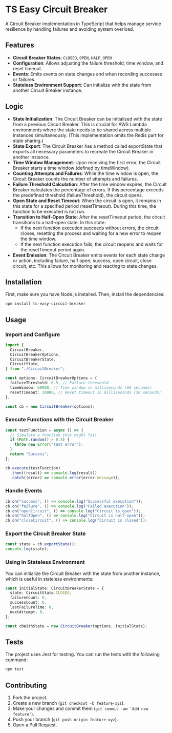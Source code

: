 # TS Easy Circuit Breaker

A Circuit Breaker implementation in TypeScript that helps manage service resilience by handling failures and avoiding system overload.

## Features

- **Circuit Breaker States**: `CLOSED`, `OPEN`, `HALF_OPEN`
- **Configuration**: Allows adjusting the failure threshold, time window, and reset timeout.
- **Events**: Emits events on state changes and when recording successes or failures.
- **Stateless Environment Support**: Can initialize with the state from another Circuit Breaker instance.

## Logic

- **State Initialization**: The Circuit Breaker can be initialized with the state from a previous Circuit Breaker. This is crucial for AWS Lambda environments where the state needs to be shared across multiple instances simultaneously. (This implementation omits the Redis part for state sharing.)
- **State Export**: The Circuit Breaker has a method called exportState that exports all necessary parameters to recreate the Circuit Breaker in another instance.
- **Time Window Management**: Upon receiving the first error, the Circuit Breaker starts a time window (defined by timeWindow).
- **Counting Attempts and Failures**: While the time window is open, the Circuit Breaker counts the number of attempts and failures.
- **Failure Threshold Calculation**: After the time window expires, the Circuit Breaker calculates the percentage of errors. If this percentage exceeds the predefined threshold (failureThreshold), the circuit opens.
- **Open State and Reset Timeout**: When the circuit is open, it remains in this state for a specified period (resetTimeout). During this time, the function to be executed is not run.
- **Transition to Half-Open State**: After the resetTimeout period, the circuit transitions to a half-open state. In this state:
  - If the next function execution succeeds without errors, the circuit closes, resetting the process and waiting for a new error to reopen the time window.
  - If the next function execution fails, the circuit reopens and waits for the resetTimeout period again.
- **Event Emission**: The Circuit Breaker emits events for each state change or action, including failure, half open, success, open circuit, close circuit, etc. This allows for monitoring and reacting to state changes.

## Installation

First, make sure you have Node.js installed. Then, install the dependencies:

```bash
npm install ts-easy-circuit-breaker
```

## Usage

### Import and Configure

```typescript
import {
  CircuitBreaker,
  CircuitBreakerOptions,
  CircuitBreakerState,
  CircuitState,
} from "./CircuitBreaker";

const options: CircuitBreakerOptions = {
  failureThreshold: 0.5, // Failure threshold
  timeWindow: 60000, // Time window in milliseconds (60 seconds)
  resetTimeout: 30000, // Reset timeout in milliseconds (30 seconds)
};

const cb = new CircuitBreaker(options);
```

### Execute Functions with the Circuit Breaker

```typescript
const testFunction = async () => {
  // Simulate a function that might fail
  if (Math.random() > 0.5) {
    throw new Error("Test error");
  }
  return "Success";
};

cb.execute(testFunction)
  .then((result) => console.log(result))
  .catch((error) => console.error(error.message));
```

### Handle Events

```typescript
cb.on("success", () => console.log("Successful execution"));
cb.on("failure", () => console.log("Failed execution"));
cb.on("openCircuit", () => console.log("Circuit is open"));
cb.on("halfOpen", () => console.log("Circuit is half-open"));
cb.on("closeCircuit", () => console.log("Circuit is closed"));
```

### Export the Circuit Breaker State

```typescript
const state = cb.exportState();
console.log(state);
```

### Using in Stateless Environment

You can initialize the Circuit Breaker with the state from another instance, which is useful in stateless environments:

```typescript
const initialState: CircuitBreakerState = {
  state: CircuitState.CLOSED,
  failureCount: 0,
  successCount: 0,
  lastFailureTime: 0,
  nextAttempt: 0,
};

const cbWithState = new CircuitBreaker(options, initialState);
```

## Tests

The project uses Jest for testing. You can run the tests with the following command:

```bash
npm test
```

## Contributing

1. Fork the project.
2. Create a new branch (`git checkout -b feature-xyz`).
3. Make your changes and commit them (`git commit -am 'Add new feature'`).
4. Push your branch (`git push origin feature-xyz`).
5. Open a Pull Request.
